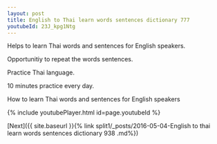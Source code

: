 ```yaml
---
layout: post
title: English to Thai learn words sentences dictionary 777 
youtubeId: 23J_kpg1Ntg
---
```

 
 
Helps to learn Thai words and sentences for English speakers.

Opportunitiy to repeat the words sentences. 

Practice Thai language. 
 
10 minutes practice every day. 
 
How to learn Thai words and sentences for English speakers 
 
{% include youtubePlayer.html id=page.youtubeId %}
 
 
[Next]({{ site.baseurl }}{% link  split1/_posts/2016-05-04-English to thai learn words sentences dictionary 938 .md%})
 
